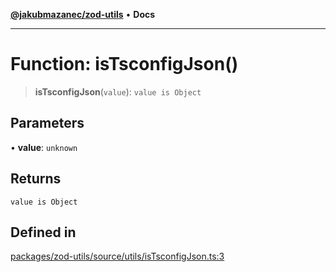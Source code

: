 [**@jakubmazanec/zod-utils**](../README.md) • **Docs**

---

# Function: isTsconfigJson()

> **isTsconfigJson**(`value`): `value is Object`

## Parameters

• **value**: `unknown`

## Returns

`value is Object`

## Defined in

[packages/zod-utils/source/utils/isTsconfigJson.ts:3](https://github.com/jakubmazanec/tools/blob/39892a8d22e72fc5aa2b2aedf9320ac8bb26fd5d/packages/zod-utils/source/utils/isTsconfigJson.ts#L3)
